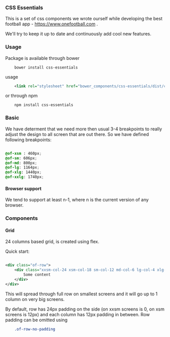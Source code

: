 ### CSS Essentials

This is a set of css components we wrote ourself while developing the best football app - https://www.onefootball.com .

We'll try to keep it up to date and continuously add cool new features.


### Usage

Package is available through bower


```
    bower install css-essentials

```

usage


```xml
    <link rel="stylesheet" href="bower_components/css-essentials/dist/css-essentials-min.css">

```

or through npm


```
    npm install css-essentials

```


### Basic

We have determent that we need more then usual 3-4 breakpoints to really adjust the design to all screen that are out there.
So we have defined following breakpoints:

```CSS

@of-xsm : 460px;
@of-sm: 606px;
@of-md: 800px;
@of-lg: 1164px;
@of-xlg: 1440px;
@of-xxlg: 1740px;

```

#### Browser support

We tend to support at least n-1, where n is the current version of any browser.

### Components

#### Grid

24 columns based grid, is created using flex.

Quick start:

```xml

<div class="of-row">
    <div class="xxsm-col-24 xsm-col-18 sm-col-12 md-col-6 lg-col-4 xlg-col-2 xxlg-col-1">
        Some content
    </div>
</div>

```

This will spread through full row on smallest screens and it will go up to 1 column on very big screens.

By default, row has 24px padding on the side (on xxsm screens is 0, on xsm screens is 12px) and each column has 12px padding in between.
Row padding can be omitted using


```CSS
    .of-row-no-padding
```